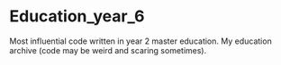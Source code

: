 # Education_year_6
Most influential code written in year 2 master education. My education archive (code may be weird and scaring sometimes).
